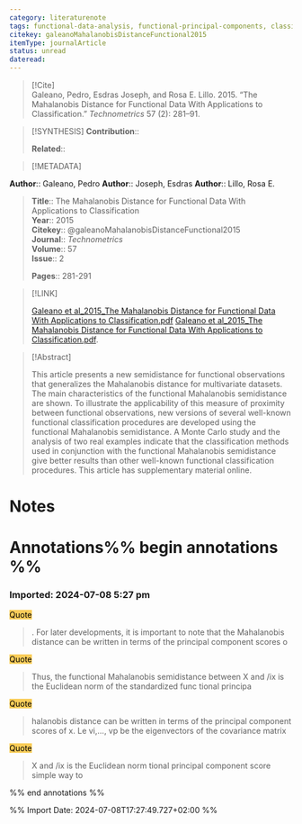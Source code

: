 ```yaml
---
category: literaturenote
tags: functional-data-analysis, functional-principal-components, classification, mahalanobis-distance
citekey: galeanoMahalanobisDistanceFunctional2015
itemType: journalArticle
status: unread  
dateread:  
---
```


> [!Cite]  
> Galeano, Pedro, Esdras Joseph, and Rosa E. Lillo. 2015. “The Mahalanobis Distance for Functional Data With Applications to Classification.” _Technometrics_ 57 (2): 281–91.

> [!SYNTHESIS] 
>**Contribution**::
>
>**Related**:: 
>

> [!METADATA]  
>
**Author**:: Galeano, Pedro
**Author**:: Joseph, Esdras
**Author**:: Lillo, Rosa E.<br>
> **Title**:: The Mahalanobis Distance for Functional Data With Applications to Classification    
> **Year**:: 2015     
> **Citekey**:: @galeanoMahalanobisDistanceFunctional2015    
>**Journal**:: *Technometrics*    
>**Volume**:: 57    
>**Issue**:: 2     
>    
>    
>     
> **Pages**:: 281-291    
>    
>

> [!LINK] 
>
> [Galeano et al_2015_The Mahalanobis Distance for Functional Data With Applications to Classification.pdf](file:///Users/steven/Library/Mobile%20Documents/com~apple~CloudDocs/Zotero/bibliography/Technometrics/2015/Galeano%20et%20al_2015_The%20Mahalanobis%20Distance%20for%20Functional%20Data%20With%20Applications%20to%20Classification2.pdf)
> [Galeano et al_2015_The Mahalanobis Distance for Functional Data With Applications to Classification.pdf](file:///Users/steven/Library/Mobile%20Documents/com~apple~CloudDocs/Zotero/bibliography/Technometrics/2015/Galeano%20et%20al_2015_The%20Mahalanobis%20Distance%20for%20Functional%20Data%20With%20Applications%20to%20Classification.pdf).

>[!Abstract]
>
>This article presents a new semidistance for functional observations that generalizes the Mahalanobis distance for multivariate datasets. The main characteristics of the functional Mahalanobis semidistance are shown. To illustrate the applicability of this measure of proximity between functional observations, new versions of several well-known functional classification procedures are developed using the functional Mahalanobis semidistance. A Monte Carlo study and the analysis of two real examples indicate that the classification methods used in conjunction with the functional Mahalanobis semidistance give better results than other well-known functional classification procedures. This article has supplementary material online.
>>


# Notes<br>
# Annotations%% begin annotations %%  
 
 
  
### Imported: 2024-07-08 5:27 pm  
  
  
<mark style="background-color: #facd5a">Quote</mark>  
> . For later developments, it is important to note that the Mahalanobis distance can be written in terms of the principal component scores o
  
<mark style="background-color: #facd5a">Quote</mark>  
> Thus, the functional Mahalanobis semidistance between X and /ix is the Euclidean norm of the standardized func tional principa
  
<mark style="background-color: #f9cd59">Quote</mark>  
> halanobis distance can be written in terms of the principal component scores of x. Le vi,..., vp be the eigenvectors of the covariance matrix
  
<mark style="background-color: #f9cd59">Quote</mark>  
> X and /ix is the Euclidean norm tional principal component score simple way to
  
  
%% end annotations %%

%% Import Date: 2024-07-08T17:27:49.727+02:00 %%
